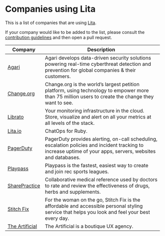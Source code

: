 # Companies using Lita

This is a list of companies that are using [Lita](https://www.lita.io/).

If your company would like to be added to the list, please consult the [contribution guidelines](https://github.com/litaio/companies/blob/master/CONTRIBUTING.md) and then open a pull request.

Company | Description
------- | -----------
[Agari](http://agari.com/) | Agari develops data-driven security solutions powering real-time cyberthreat detection and prevention for global companies & their customers.
[Change.org](https://www.change.org/) | Change.org is the world’s largest petition platform, using technology to empower more than 75 million users to create the change they want to see.
[Librato](https://www.librato.com/) | Your monitoring infrastructure in the cloud. Store, visualize and alert on all your metrics at all levels of the stack.
[Lita.io](https://www.lita.io/) | ChatOps for Ruby.
[PagerDuty](http://www.pagerduty.com/) | PagerDuty provides alerting, on-call scheduling, escalation policies and incident tracking to increase uptime of your apps, servers, websites and databases.
[Playpass](https://www.playpass.com/) | Playpass is the fastest, easiest way to create and join rec sports leagues.
[SharePractice](https://sharepractice.com//) |  Collaborative medical reference used by doctors to rate and review the effectiveness of drugs, herbs and supplements.
[Stitch Fix](https://www.stitchfix.com//) |  For the woman on the go, Stitch Fix is the affordable and accessible personal styling service that helps you look and feel your best every day.
[The Artificial](http://theartificial.nl/) | The Artificial is a boutique UX agency.
